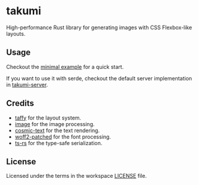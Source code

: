 # takumi

High-performance Rust library for generating images with CSS Flexbox-like layouts.

## Usage

Checkout the [minimal example](../example/src/minimal.rs) for a quick start.

If you want to use it with serde, checkout the default server implementation in [takumi-server](../takumi-server/).

## Credits

- [taffy](https://github.com/DioxusLabs/taffy) for the layout system.
- [image](https://github.com/image-rs/image) for the image processing.
- [cosmic-text](https://github.com/kornelski/cosmic-text) for the text rendering.
- [woff2-patched](https://github.com/zimond/woff2-rs) for the font processing.
- [ts-rs](https://github.com/AlephAlpha/ts-rs) for the type-safe serialization.

## License

Licensed under the terms in the workspace [LICENSE](../LICENSE) file.
